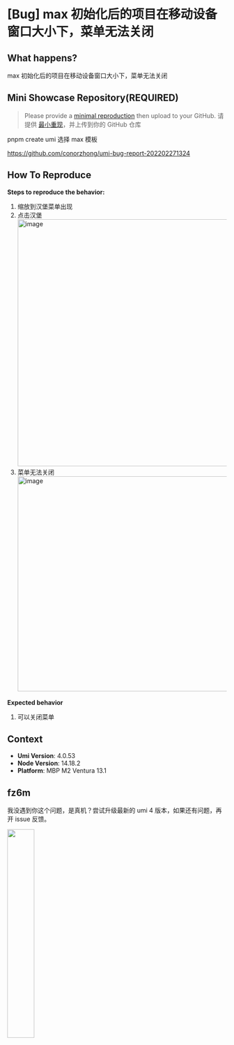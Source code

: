 # [Bug] max 初始化后的项目在移动设备窗口大小下，菜单无法关闭

<!--
感谢您向我们反馈问题，为了高效的解决问题，我们期望你能提供以下信息：
-->

## What happens?

<!-- A clear and concise description of what the bug is. -->
<!-- 清晰的描述下遇到的问题。-->

max 初始化后的项目在移动设备窗口大小下，菜单无法关闭

## Mini Showcase Repository(REQUIRED)

> Please provide a [minimal reproduction](https://stackoverflow.com/help/minimal-reproducible-example) then upload to your GitHub. 请提供 [最小重现](https://stackoverflow.com/help/minimal-reproducible-example)，并上传到你的 GitHub 仓库

pnpm create umi 选择 max 模板

https://github.com/conorzhong/umi-bug-report-202202271324

<!-- 为节约大家的时间，无复现步骤的 ISSUE 会被关闭，提供之后再 REOPEN -->
<!-- YOUR_REPOSITORY_URL on github or stackbliz -->

## How To Reproduce

**Steps to reproduce the behavior:**

1. 缩放到汉堡菜单出现
2. 点击汉堡
   <img width="566" alt="image" src="https://user-images.githubusercontent.com/39456642/221480624-0174e3f0-2296-4ddc-b718-21433fdccd68.png">
3. 菜单无法关闭
   <img width="493" alt="image" src="https://user-images.githubusercontent.com/39456642/221480944-e9029b25-3133-463e-ae44-8bae7d01cbef.png">

**Expected behavior**

1. 可以关闭菜单

<!-- 请提供复现链接/步骤，错误日志以及相关配置 -->

## Context

- **Umi Version**: 4.0.53
- **Node Version**: 14.18.2
- **Platform**: MBP M2 Ventura 13.1

## fz6m

我没遇到你这个问题，是真机？尝试升级最新的 umi 4 版本，如果还有问题，再开 issue 反馈。

<img src='https://user-images.githubusercontent.com/59400654/229113085-ab55384b-ba60-4ba0-b332-5f035ce5e638.gif' width='35%' />
